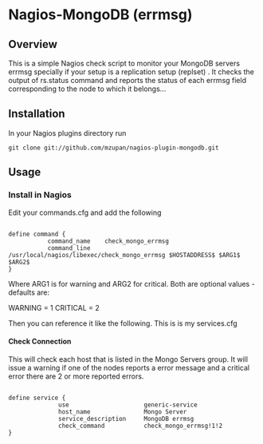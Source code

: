 # Nagios-MongoDB (errmsg)

## Overview

This is a simple Nagios check script to monitor your MongoDB servers errmsg specially if your setup is a replication setup (replset) . 
It checks the output of rs.status command and reports the status of each errmsg field corresponding to the node to which it belongs...


## Installation

In your Nagios plugins directory run

<pre><code>git clone git://github.com/mzupan/nagios-plugin-mongodb.git</code></pre>

## Usage

### Install in Nagios

Edit your commands.cfg and add the following

<pre><code>
define command {
           command_name    check_mongo_errmsg
           command_line    /usr/local/nagios/libexec/check_mongo_errmsg $HOSTADDRESS$ $ARG1$ $ARG2$ 
}
</code></pre>

Where ARG1 is for warning and ARG2 for critical. 
Both are optional values - defaults are:

WARNING = 1
CRITICAL = 2 

Then you can reference it like the following. This is is my services.cfg

#### Check Connection

This will check each host that is listed in the Mongo Servers group. It will issue a warning if one of the nodes reports a error message and a critical error there are 2 or more reported errors.

<pre><code>
define service {
              use                     generic-service
              host_name               Mongo Server
              service_description     MongoDB errmsg
              check_command           check_mongo_errmsg!1!2
}
</code></pre>
